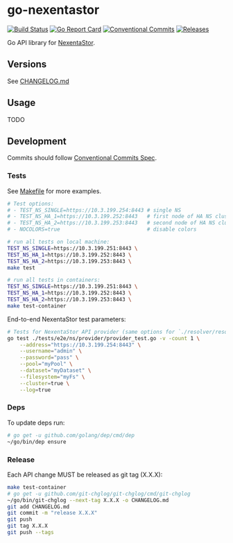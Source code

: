 # go-nexentastor

[![Build Status](https://travis-ci.org/Nexenta/go-nexentastor.svg?branch=master)](https://travis-ci.org/Nexenta/go-nexentastor)
[![Go Report Card](https://goreportcard.com/badge/github.com/Nexenta/go-nexentastor)](https://goreportcard.com/report/github.com/Nexenta/go-nexentastor)
[![Conventional Commits](https://img.shields.io/badge/Conventional%20Commits-1.0.0-yellow.svg)](https://conventionalcommits.org)
[![Releases](https://img.shields.io/github/tag/nexenta/go-nexentastor.svg)](https://github.com/Nexenta/go-nexentastor/releases)

Go API library for [NexentaStor](https://nexenta.com/products/nexentastor).

## Versions

See [CHANGELOG.md](./CHANGELOG.md)

## Usage

TODO

## Development

Commits should follow [Conventional Commits Spec](https://conventionalcommits.org).

### Tests

See [Makefile](Makefile) for more examples.

```bash
# Test options:
# - TEST_NS_SINGLE=https://10.3.199.254:8443 # single NS
# - TEST_NS_HA_1=https://10.3.199.252:8443   # first node of HA NS cluster
# - TEST_NS_HA_2=https://10.3.199.253:8443   # second node of HA NS cluster
# - NOCOLORS=true                            # disable colors

# run all tests on local machine:
TEST_NS_SINGLE=https://10.3.199.251:8443 \
TEST_NS_HA_1=https://10.3.199.252:8443 \
TEST_NS_HA_2=https://10.3.199.253:8443 \
make test

# run all tests in containers:
TEST_NS_SINGLE=https://10.3.199.251:8443 \
TEST_NS_HA_1=https://10.3.199.252:8443 \
TEST_NS_HA_2=https://10.3.199.253:8443 \
make test-container
```

End-to-end NexentaStor test parameters:
```bash
# Tests for NexentaStor API provider (same options for `./resolver/resolver_test.go`)
go test ./tests/e2e/ns/provider/provider_test.go -v -count 1 \
    --address="https://10.3.199.254:8443" \
    --username="admin" \
    --password="pass" \
    --pool="myPool" \
    --dataset="myDataset" \
    --filesystem="myFs" \
    --cluster=true \
    --log=true
```

### Deps

To update deps run:
```bash
# go get -u github.com/golang/dep/cmd/dep
~/go/bin/dep ensure
```

### Release

Each API change MUST be released as git tag (X.X.X):

```bash
make test-container
# go get -u github.com/git-chglog/git-chglog/cmd/git-chglog
~/go/bin/git-chglog --next-tag X.X.X -o CHANGELOG.md
git add CHANGELOG.md
git commit -m "release X.X.X"
git push
git tag X.X.X
git push --tags
```
